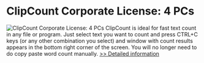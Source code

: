 # ClipCount Corporate License: 4 PCs
![ClipCount Corporate License: 4 PCs](https://mycommerce.akamaized.net/api/pimages/P300058104/BIG/300058104.GIF)
ClipCount is ideal for fast text count in any file or program. Just select text you want to count and press CTRL+C keys (or any other combination you select) and window with count results appears in the bottom right corner of the screen.
You will no longer need to do copy paste word count manually.
[>> Detailed information](https://secure.shareit.com/shareit/product.html?productid=300058104&affiliateid=200057808)